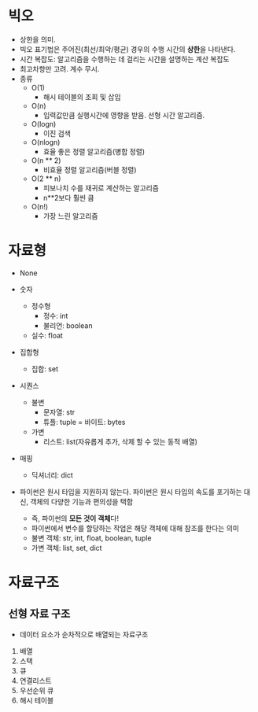 # 빅오
- 상한을 의미.
- 빅오 표기법은 주어진(최선/최악/평균) 경우의 수행 시간의 **상한**을 나타낸다.
- 시간 복잡도: 알고리즘을 수행하는 데 걸리는 시간을 설명하는 계산 복잡도
- 최고차항만 고려. 계수 무시.
- 종류
  - O(1)
    - 해시 테이블의 조회 및 삽입
  - O(n)
    - 입력값만큼 실행시간에 영향을 받음. 선형 시간 알고리즘.
  - O(logn)
    - 이진 검색
  - O(nlogn)
    - 효율 좋은 정렬 알고리즘(병합 정렬)
  - O(n ** 2)
    - 비효율 정렬 알고리즘(버블 정렬)
  - O(2 ** n)
    - 피보나치 수를 재귀로 계산하는 알고리즘
    - n**2보다 훨씬 큼
  - O(n!)
    - 가장 느린 알고리즘    

# 자료형
- None
- 숫자
  - 정수형
    - 정수: int
    - 불리언: boolean
  - 실수: float
- 집합형
  - 집합: set
- 시퀀스
  - 불변
    - 문자열: str
    - 튜플: tuple
    = 바이트: bytes
  - 가변
    - 리스트: list(자유롭게 추가, 삭제 할 수 있는 동적 배열)
- 매핑
  - 딕셔너리: dict

- 파이썬은 원시 타입을 지원하지 않는다. 파이썬은 원시 타입의 속도를 포기하는 대신, 객체의 다양한 기능과 편의성을 택함
  - 즉, 파이썬의 **모든 것이 객체**다! 
  - 파이썬에서 변수를 할당하는 작업은 해당 객체에 대해 참조를 한다는 의미
  - 불변 객체: str, int, float, boolean, tuple
  - 가변 객체: list, set, dict

# 자료구조
## 선형 자료 구조
- 데이터 요소가 순차적으로 배열되는 자료구조
1. 배열
2. 스택
3. 큐
4. 연결리스트
5. 우선순위 큐
6. 해시 테이블